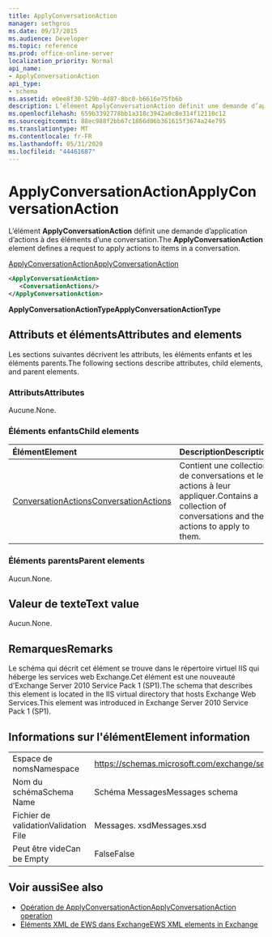 ```yaml
---
title: ApplyConversationAction
manager: sethgros
ms.date: 09/17/2015
ms.audience: Developer
ms.topic: reference
ms.prod: office-online-server
localization_priority: Normal
api_name:
- ApplyConversationAction
api_type:
- schema
ms.assetid: e0ee8f30-529b-4d87-8bc0-b6616e75fb6b
description: L’élément ApplyConversationAction définit une demande d’application d’actions à des éléments d’une conversation.
ms.openlocfilehash: 659b3392778bb1a318c3942a0c8e314f12110c12
ms.sourcegitcommit: 88ec988f2bb67c1866d06b361615f3674a24e795
ms.translationtype: MT
ms.contentlocale: fr-FR
ms.lasthandoff: 05/31/2020
ms.locfileid: "44461687"
---
```

# <a name="applyconversationaction"></a><span data-ttu-id="89812-103">ApplyConversationAction</span><span class="sxs-lookup"><span data-stu-id="89812-103">ApplyConversationAction</span></span>

<span data-ttu-id="89812-104">L’élément **ApplyConversationAction** définit une demande d’application d’actions à des éléments d’une conversation.</span><span class="sxs-lookup"><span data-stu-id="89812-104">The **ApplyConversationAction** element defines a request to apply actions to items in a conversation.</span></span> 
  
[<span data-ttu-id="89812-105">ApplyConversationAction</span><span class="sxs-lookup"><span data-stu-id="89812-105">ApplyConversationAction</span></span>](applyconversationaction.md)
  
```XML
<ApplyConversationAction>
   <ConversationActions/>
</ApplyConversationAction>
```

 <span data-ttu-id="89812-106">**ApplyConversationActionType**</span><span class="sxs-lookup"><span data-stu-id="89812-106">**ApplyConversationActionType**</span></span>
## <a name="attributes-and-elements"></a><span data-ttu-id="89812-107">Attributs et éléments</span><span class="sxs-lookup"><span data-stu-id="89812-107">Attributes and elements</span></span>

<span data-ttu-id="89812-108">Les sections suivantes décrivent les attributs, les éléments enfants et les éléments parents.</span><span class="sxs-lookup"><span data-stu-id="89812-108">The following sections describe attributes, child elements, and parent elements.</span></span>
  
### <a name="attributes"></a><span data-ttu-id="89812-109">Attributs</span><span class="sxs-lookup"><span data-stu-id="89812-109">Attributes</span></span>

<span data-ttu-id="89812-110">Aucune.</span><span class="sxs-lookup"><span data-stu-id="89812-110">None.</span></span>
  
### <a name="child-elements"></a><span data-ttu-id="89812-111">Éléments enfants</span><span class="sxs-lookup"><span data-stu-id="89812-111">Child elements</span></span>

|<span data-ttu-id="89812-112">**Élément**</span><span class="sxs-lookup"><span data-stu-id="89812-112">**Element**</span></span>|<span data-ttu-id="89812-113">**Description**</span><span class="sxs-lookup"><span data-stu-id="89812-113">**Description**</span></span>|
|:-----|:-----|
|[<span data-ttu-id="89812-114">ConversationActions</span><span class="sxs-lookup"><span data-stu-id="89812-114">ConversationActions</span></span>](conversationactions.md) <br/> |<span data-ttu-id="89812-115">Contient une collection de conversations et les actions à leur appliquer.</span><span class="sxs-lookup"><span data-stu-id="89812-115">Contains a collection of conversations and the actions to apply to them.</span></span>  <br/> |
   
### <a name="parent-elements"></a><span data-ttu-id="89812-116">Éléments parents</span><span class="sxs-lookup"><span data-stu-id="89812-116">Parent elements</span></span>

<span data-ttu-id="89812-117">Aucun.</span><span class="sxs-lookup"><span data-stu-id="89812-117">None.</span></span>
  
## <a name="text-value"></a><span data-ttu-id="89812-118">Valeur de texte</span><span class="sxs-lookup"><span data-stu-id="89812-118">Text value</span></span>

<span data-ttu-id="89812-119">Aucun.</span><span class="sxs-lookup"><span data-stu-id="89812-119">None.</span></span>
  
## <a name="remarks"></a><span data-ttu-id="89812-120">Remarques</span><span class="sxs-lookup"><span data-stu-id="89812-120">Remarks</span></span>

<span data-ttu-id="89812-121">Le schéma qui décrit cet élément se trouve dans le répertoire virtuel IIS qui héberge les services web Exchange.Cet élément est une nouveauté d'Exchange Server 2010 Service Pack 1 (SP1).</span><span class="sxs-lookup"><span data-stu-id="89812-121">The schema that describes this element is located in the IIS virtual directory that hosts Exchange Web Services.This element was introduced in Exchange Server 2010 Service Pack 1 (SP1).</span></span>
  
## <a name="element-information"></a><span data-ttu-id="89812-122">Informations sur l'élément</span><span class="sxs-lookup"><span data-stu-id="89812-122">Element information</span></span>

|||
|:-----|:-----|
|<span data-ttu-id="89812-123">Espace de noms</span><span class="sxs-lookup"><span data-stu-id="89812-123">Namespace</span></span>  <br/> |https://schemas.microsoft.com/exchange/services/2006/messages  <br/> |
|<span data-ttu-id="89812-124">Nom du schéma</span><span class="sxs-lookup"><span data-stu-id="89812-124">Schema Name</span></span>  <br/> |<span data-ttu-id="89812-125">Schéma Messages</span><span class="sxs-lookup"><span data-stu-id="89812-125">Messages schema</span></span>  <br/> |
|<span data-ttu-id="89812-126">Fichier de validation</span><span class="sxs-lookup"><span data-stu-id="89812-126">Validation File</span></span>  <br/> |<span data-ttu-id="89812-127">Messages. xsd</span><span class="sxs-lookup"><span data-stu-id="89812-127">Messages.xsd</span></span>  <br/> |
|<span data-ttu-id="89812-128">Peut être vide</span><span class="sxs-lookup"><span data-stu-id="89812-128">Can be Empty</span></span>  <br/> |<span data-ttu-id="89812-129">False</span><span class="sxs-lookup"><span data-stu-id="89812-129">False</span></span>  <br/> |
   
## <a name="see-also"></a><span data-ttu-id="89812-130">Voir aussi</span><span class="sxs-lookup"><span data-stu-id="89812-130">See also</span></span>

- [<span data-ttu-id="89812-131">Opération de ApplyConversationAction</span><span class="sxs-lookup"><span data-stu-id="89812-131">ApplyConversationAction operation</span></span>](applyconversationaction-operation.md)
- [<span data-ttu-id="89812-132">Éléments XML de EWS dans Exchange</span><span class="sxs-lookup"><span data-stu-id="89812-132">EWS XML elements in Exchange</span></span>](ews-xml-elements-in-exchange.md)

